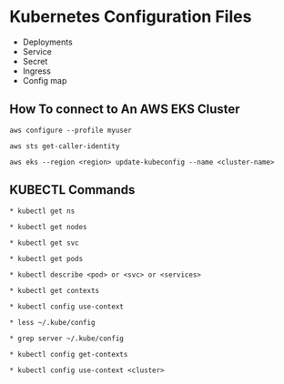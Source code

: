 # Kubernetes Configuration Files

* Deployments
* Service
* Secret
* Ingress
* Config map



## How To connect to An AWS EKS Cluster

```
aws configure --profile myuser

aws sts get-caller-identity
```

```
aws eks --region <region> update-kubeconfig --name <cluster-name>
```

## KUBECTL Commands
```
* kubectl get ns

* kubectl get nodes

* kubectl get svc

* kubectl get pods

* kubectl describe <pod> or <svc> or <services>

* kubectl get contexts

* kubectl config use-context

* less ~/.kube/config

* grep server ~/.kube/config

* kubectl config get-contexts

* kubectl config use-context <cluster>

```